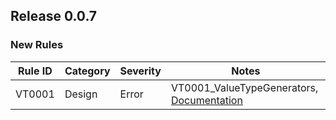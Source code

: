 ## Release 0.0.7

### New Rules

Rule ID | Category | Severity | Notes
--------|----------|----------|--------------------
VT0001  |  Design  | Error    | VT0001_ValueTypeGenerators, [Documentation](../README.md)
